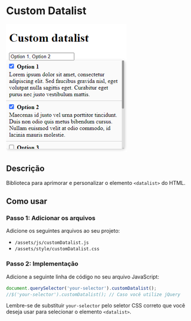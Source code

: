 # Custom Datalist

<img src="https://github.com/RafaelCecchin/custom-datalist/blob/master/assets/screenshots/screenshot.png?raw=true" alt="Screenshot" width="327" height="348">

## Descrição
Biblioteca para aprimorar e personalizar o elemento `<datalist>` do HTML.

## Como usar

### Passo 1: Adicionar os arquivos

Adicione os seguintes arquivos ao seu projeto:

- `/assets/js/customDatalist.js`
- `/assets/style/customDatalist.css`

### Passo 2: Implementação

Adicione a seguinte linha de código no seu arquivo JavaScript:

```javascript
document.querySelector('your-selector').customDatalist();
//$('your-selector').customDatalist(); // Caso você utilize jQuery
```

Lembre-se de substituir `your-selector` pelo seletor CSS correto que você deseja usar para selecionar o elemento `<datalist>`.